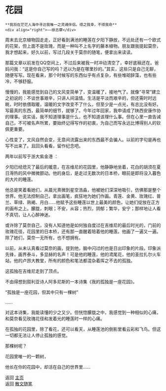 # 花园

```{tip} 
**我将在茫茫人海中寻访我唯一之灵魂伴侣。得之我幸，不得我命**       
<div align="right">——徐志摩</div>
```

周末去北京植物园走走，正好看到满池的睡莲在夕阳下静放，不远处还有一个欧式的花架，但上面不是玫瑰，而是一种叫不上名字的藤本植物。朋友跟我提起莫奈，我才想起来，好久以前，写过几段关于莫奈的随笔，便拿出来读读。

那篇文章以前发在QQ空间上，不过后来被我一时冲动清空了，幸好底稿还在。爸妈问我：“这是你自己写的吗？还以为是在哪里抄的。”其实，这些只是自己无聊，随便写写。现在看来，那个时候写的东西似乎有点复杂，有些堆砌辞藻，也有些冷，不够舒服。

慢慢的，我能感觉到自己的文风变简单了，变温暖了，接地气了。就像“寻常”建立之初说的：不谈世事艰辛，只讲人间温情。生活是平淡而艰辛的，但还需时时远眺，时时依偎取暖，温暖的文字改变不了什么，但至少是一点光，有总比没有好。写最真的东西，最简单的细节，就够了。今年过年回家，我申请成了陕西安康作协的理事。说实话，我不知道理事是什么，也不知道该理什么事。但在心里一直告诫自己，不可被名声所累，要始终记得写作的初衷，为自己而写永远比博得别人的钦佩更重要。

心性变了，文风自然会变，无意间流露出来的东西最不会骗人。以前的字句是再也写不出来了。且回头看看，留作纪念吧。



两年以前写于浙大紫金港 ：

夕阳已经熄灭了最后的暖意，在吉维尼的花园里，他静静地坐着，花白的胡须在夏日溽热的风中微微颤动。他的身后，是走过无数次的日本桥，眼前是即将没入暮色的大片的睡莲。

他总是笑着看她们，从晨光熹微到星空浩淼，他被她们深深地吸引，仿佛那是整个世界。他无法控制自己，拿出画笔，疯狂地为她们作画。青莲、金黄、玫瑰红、普兰、草绿、熟褐、月白……他赋予这些睡莲以世上最美的颜色，让她们绽放在正方的画布之上。朦胧，刺眼；不安，从容；热烈，阴郁；繁华，安宁；那样地让人看不真切，让人心醉神迷。

或许除了莫奈自己，没有人知道他是如何独自度过在吉维尼的最后时光的，门前的玫瑰花径，花园里的日本桥，还有那一直醒着陪着他的睡莲。他画了一遍又一遍。除了她们，莫奈一无所有，也不想拥有。

以前，从未认真看过莫奈的画，提到他，脑中闪过的也是日出印象的片段。印象派先锋，画界泰斗，多显赫的名声！可是他的睡莲，他的鸢尾花，他的圣拉扎尔火车站，他的卢昂大教堂，所有的颜色和笔法都混杂着挥之不去的孤独。

这孤独在吉维尼走到了顶点。

不由得想到叙利亚诗人阿多尼斯的一本诗集《我的孤独是一座花园》。

“孤独是一座花园，但其中只有一棵树”

……

对这本诗集，我能读懂的少之又少。但恍惚朦胧之中，我感觉到一种相似的心痛，和莫奈看见玫瑰花径和发着光的睡莲时一样的心痛。

在孤独的花园里，除了看花，还可以看天，从睡莲池的倒影里看云彩和飞鸟。但这一切都无法让人停止孤独的感觉。

那棵树呢？

花园里唯一的一颗树，

他长在你的花园中，却活在自己的世界里……



返回 [主页](../../../intro.md)   
返回 [散文随笔](../../../posts/essaycollection.md)